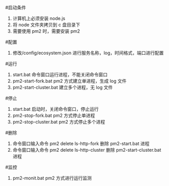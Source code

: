 #启动条件

1.  计算机上必须安装 node.js
2.  将 node 文件夹拷贝到 c 盘目录下
3.  需要使用 pm2 时，需要安装 pm2

#配置

1.  修改/config/ecosystem.json 进行服务名称，log，时间格式，端口进行配置

#运行

1.  start.bat 命令窗口运行进程，不能关闭命令窗口
2.  pm2-start-fork.bat pm2 方式建立单进程，生成 log 文件
3.  pm2-start-cluster.bat 建立多个进程，无 log 文件

#停止

1.  start.bat 启动时，关闭命令窗口，停止运行
2.  pm2-stop-fork.bat pm2 方式停止单进程
3.  pm2-stop-cluster.bat pm2 方式停止多个进程

#删除

1.  命令窗口输入命令 pm2 delete ls-http-fork 删除 pm2-start.bat 进程
2.  命令窗口输入命令 pm2 delete ls-http-cluster 删除 pm2-start-cluster.bat 进程

#监控

1.  pm2-monit.bat pm2 方式进行运行监测
